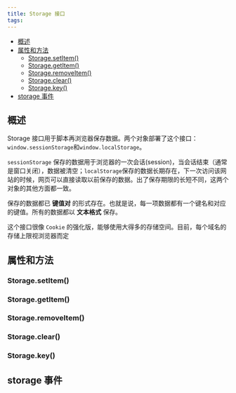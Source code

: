```yaml
---
title: Storage 接口
tags:
---
```


- [概述](#概述)
- [属性和方法](#属性和方法)
	- [Storage.setItem()](#storagesetitem)
	- [Storage.getItem()](#storagegetitem)
	- [Storage.removeItem()](#storageremoveitem)
	- [Storage.clear()](#storageclear)
	- [Storage.key()](#storagekey)
- [storage 事件](#storage-事件)

## 概述

Storage 接口用于脚本再浏览器保存数据。两个对象部署了这个接口：`window.sessionStorage`和`window.localStorage`。

`sessionStorage` 保存的数据用于浏览器的一次会话(session)，当会话结束（通常是窗口关闭），数据被清空；`localStorage`保存的数据长期存在，下一次访问该网站的时候，网页可以直接读取以前保存的数据。出了保存期限的长短不同，这两个对象的其他方面都一致。

保存的数据都已 **键值对** 的形式存在。也就是说，每一项数据都有一个键名和对应的键值。所有的数据都以 **文本格式** 保存。

这个接口很像 `Cookie` 的强化版，能够使用大得多的存储空间。目前，每个域名的存储上限视浏览器而定

## 属性和方法

### Storage.setItem()

### Storage.getItem()

### Storage.removeItem()

### Storage.clear()

### Storage.key()

## storage 事件
